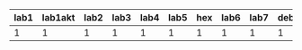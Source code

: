 | lab1 | lab1akt | lab2 | lab3 | lab4 | lab5 | hex | lab6 | lab7 | debug7 | lab8/9 | lab10 | lab11 |
|------|---------|------|------|------|------|-----|------|------|--------|--------|-------|-------|
|    1 |       1 |    1 |    1 |    1 |    1 |   1 |    1 |    1 |      1 |      1 | ?     | ?     |
